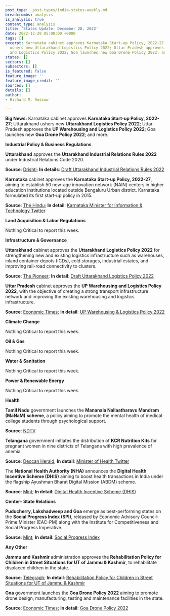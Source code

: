 ```yaml
---
post_type: _post-types/india-states-weekly.md
breadcrumbs: analysis
is_analysis: true
content_type: analysis
title: 'States Update: December 28, 2022'
date: 2022-12-28 05:00:00 +0000
tags: []
excerpt: Karnataka cabinet approves Karnataka Start-up Policy, 2022-27; Uttarakhand
  ushers new Uttarakhand Logistics Policy 2022; Uttar Pradesh approves the UP Warehousing
  and Logistics Policy 2022; Goa launches new Goa Drone Policy 2022; and more.
states: []
sectors: []
subsectors: []
is_featured: false
feature_image: ''
feature_image_credit: ''
sources: []
details: []
author:
- Richard M. Rossow

---
```

**Big News:** Karnataka cabinet approves **Karnataka Start-up Policy, 2022-27**; Uttarakhand ushers new **Uttarakhand Logistics Policy 2022**; Uttar Pradesh approves the **UP Warehousing and Logistics Policy 2022**; Goa launches new **Goa Drone Policy 2022**; and more.

**Industrial Policy & Business Regulations**

**Uttarakhand** approves the **Uttarakhand Industrial Relations Rules 2022** under Industrial Relations Code 2020.

**Source**: [Drishti](https://www.drishtiias.com/state-pcs-current-affairs/many-important-decisions-taken-by-uttarakhand-cabinet-including-approval-of-new-hydro-power-policy); **In details**: [Draft Uttarakhand Industrial Relations Rules 2022](https://acrobat.adobe.com/id/urn:aaid:sc:VA6C2:6b2f7eb2-8227-4dae-8b40-d2156cba7079)

**Karnataka** cabinet approves the **Karnataka Start-up Policy, 2022-27**, aiming to establish 50 new-age innovation network (NAIN) centers in higher education institutions located outside Bengaluru Urban district. Karnataka formulated its first start-up policy in 2015. 

**Source**: [The Hindu](https://www.thehindu.com/news/national/karnataka/karnataka-start-up-policy-2022-27-gets-cabinet-nod-focuses-on-taking-tech-beyond-bengaluru/article66292348.ece); **In detail**: [Karnataka Minister for Information & Technology Twitter](https://twitter.com/drashwathcn/status/1606153430799523840)

**Land Acquisition & Labor Regulations**

Nothing Critical to report this week.

**Infrastructure & Governance**

**Uttarakhand** cabinet approves the **Uttarakhand Logistics Policy 2022** for strengthening new and existing logistics infrastructure such as warehouses, inland container depots (ICDs), cold storages, industrial estates, and improving rail-road connectivity to clusters. 

**Source**: [The Pioneer](https://www.dailypioneer.com/2022/state-editions/u---khand-to-implement-logistics-policy-to-boost-industrial-growth.html); **In detail**: [Draft Uttarakhand Logistics Policy 2022](https://acrobat.adobe.com/id/urn:aaid:sc:VA6C2:45707c58-89ba-4f81-b2f5-5b8fd5ccd0a9)

**Uttar Pradesh** cabinet approves the **UP Warehousing and Logistics Policy 2022**, with the objective of creating a strong transport infrastructure network and improving the existing warehousing and logistics infrastructure. 

**Source**: [Economic Times](https://infra.economictimes.indiatimes.com/news/logistics/up-govt-approves-warehousing-and-logistics-policy-2022/96440863); **In detail**: [UP Warehousing & Logistics Policy 2022](https://invest.up.gov.in/uttar-pradesh-warehousing-logistics-policy-2022/)

**Climate Change**

Nothing Critical to report this week.

**Oil & Gas**

Nothing Critical to report this week.

**Water & Sanitation**

Nothing Critical to report this week.

**Power & Renewable Energy**

Nothing Critical to report this week.

**Health**

**Tamil Nadu** government launches the **Mananala Nallaatharavu Mandram (MaNaM)** **scheme**, a policy aiming to promote the mental health of medical college students through psychological support. 

**Source**: [NDTV](https://www.ndtv.com/education/tamil-nadu-chief-minister-launches-manam-initiative-for-psychological-support-medicos)

**Telangana** government initiates the distribution of **KCR Nutrition Kits** for pregnant women in nine districts of Telangana with high prevalence of anemia. 

**Source**: [Deccan Herald](https://www.deccanherald.com/national/south/telangana-govt-unveils-kcr-nutrition-kits-for-pregnant-women-1173901.html); **In detail**: [Minister of Health Twitter](https://twitter.com/PSRTRS/status/1605537884676579328)

The **National Health Authority (NHA)** announces the **Digital Health Incentive Scheme (DHIS)** aiming to boost health transactions in India under the flagship Ayushman Bharat Digital Mission (ABDM) scheme.

**Source**: [Mint](https://www.livemint.com/news/india/nha-to-offer-up-to-rs-4-cr-in-sops-to-hospitals-labs-under-ayushman-bharat-11671698088401.html); **In detail**: [Digital Health Incentive Scheme (DHIS)](https://abdm.gov.in:8081/uploads/Digital_Health_Incentive_Scheme_550e710e09.pdf)

**Center– State Relations**

**Puducherry, Lakshadweep and Goa** emerge as best-performing states on the **Social Progress Index (SPI)**, released by Economic Advisory Council-Prime Minister (EAC-PM) along with the Institute for Competitiveness and Social Progress Imperative. 

**Source**: [Mint](https://www.livemint.com/news/india/social-progress-index-puducherry-lakshadweep-goa-best-performing-states-jharkhand-bihar-worst-11671536270255.html); **In detail**: [Social Progress Index](https://eacpm.gov.in/wp-content/uploads/2022/12/Social_Progress_Index_States_and_Districts_of_India.pdf)

**Any Other**

**Jammu and Kashmir** administration approves the **Rehabilitation Policy for Children in Street Situations for UT of Jammu & Kashmir**, to rehabilitate displaced children in the state. 

**Source**: [Telegraph](https://www.telegraphindia.com/india/jammu-and-kashmir-administration-approves-rehabilitation-policy-for-children-in-street-situation/cid/1904930); **In detail**: [Rehabilitation Policy for Children in Street Situations for UT of Jammu & Kashmir](https://jksocialwelfare.nic.in/orders/NOTICE4(2022).pdf)

**Goa** government launches the **Goa Drone Policy 2022** aiming to promote drone design, manufacturing, testing and maintenance facilities in the state. 

**Source**: [Economic Times](https://economictimes.indiatimes.com/news/india/goa-govt-launches-policy-to-promote-drone-manufacturing-provide-value-added-services/articleshow/96347641.cms); **In detail**: [Goa Drone Policy 2022](https://www.goa.gov.in/wp-content/uploads/2022/12/Goa-Drone-Policy-2022.pdf)